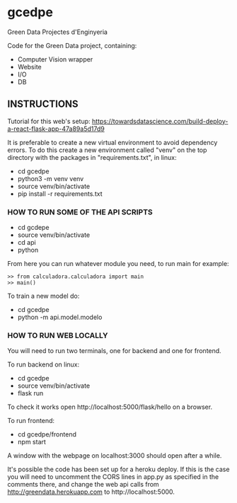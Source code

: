 # gcedpe
Green Data Projectes d'Enginyeria

Code for the Green Data project, containing:

- Computer Vision wrapper
- Website
- I/O
- DB

## INSTRUCTIONS

Tutorial for this web's setup: https://towardsdatascience.com/build-deploy-a-react-flask-app-47a89a5d17d9

It is preferable to create a new virtual environment to avoid dependency errors.
To do this create a new environment called "venv" on the top directory with the packages in "requirements.txt", in linux:

 - cd gcedpe
 - python3 -m venv venv
 - source venv/bin/activate
 - pip install -r requirements.txt

### HOW TO RUN SOME OF THE API SCRIPTS

 - cd gcdepe
 - source venv/bin/activate
 - cd api
 - python

From here you can run whatever module you need, to run main for example:

```
>> from calculadora.calculadora import main
>> main()
```

To train a new model do:

 - cd gcedpe
 - python -m api.model.modelo

### HOW TO RUN WEB LOCALLY

You will need to run two terminals, one for backend and one for frontend.

To run backend on linux:
 - cd gcedpe
 - source venv/bin/activate
 - flask run

To check it works open http://localhost:5000/flask/hello on a browser.

To run frontend:
 - cd gcedpe/frontend
 - npm start

A window with the webpage on localhost:3000 should open after a while.

It's possible the code has been set up for a heroku deploy. If this is the case you will need to uncomment the CORS lines in app.py as specified in the comments there, and change the web api calls from http://greendata.herokuapp.com to http://localhost:5000.
